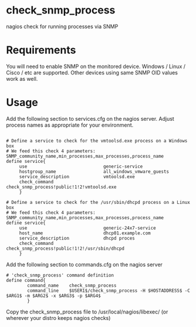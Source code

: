 # check_snmp_process
nagios check for running processes via SNMP

# Requirements

You will need to enable SNMP on the monitored device. Windows / Linux / Cisco / etc are supported. Other devices using same SNMP OID values work as well.

# Usage

Add the following section to services.cfg on the nagios server.  Adjust process names as appropriate for your environment.
```

# Define a service to check for the vmtoolsd.exe process on a Windows box 
# We feed this check 4 parameters: SNMP_community_name,min_processes,max_processes,process_name
define service{
     use                             generic-service
     hostgroup_name                  all_windows_vmware_guests
     service_description             vmtoolsd.exe
     check_command                   check_snmp_process!public!1!2!vmtoolsd.exe
     }

# Define a service to check for the /usr/sbin/dhcpd process on a Linux box
# We feed this check 4 parameters: SNMP_community_name,min_processes,max_processes,process_name
define service{
     use                             generic-24x7-service
     host_name                       dhcp01.example.com
     service_description             dhcpd proces
     check_command                   check_snmp_process!public!1!2!/usr/sbin/dhcpd
     }
```

Add the following section to commands.cfg on the nagios server
```
# 'check_snmp_process' command definition
define command{
        command_name    check_snmp_process
        command_line    $USER1$/check_snmp_process -H $HOSTADDRESS$ -C $ARG1$ -m $ARG2$ -x $ARG3$ -p $ARG4$
        }
```

Copy the check_snmp_process file to /usr/local/nagios/libexec/ (or wherever your distro keeps nagios checks)
